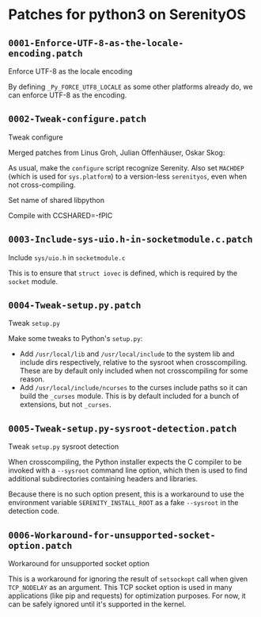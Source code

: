 # Patches for python3 on SerenityOS

## `0001-Enforce-UTF-8-as-the-locale-encoding.patch`

Enforce UTF-8 as the locale encoding

By defining `_Py_FORCE_UTF8_LOCALE` as some other platforms already do,
we can enforce UTF-8 as the encoding.

## `0002-Tweak-configure.patch`

Tweak configure

Merged patches from Linus Groh, Julian Offenhäuser, Oskar Skog:

As usual, make the `configure` script recognize Serenity. Also set
`MACHDEP` (which is used for `sys.platform`) to a version-less
`serenityos`, even when not cross-compiling.

Set name of shared libpython

Compile with CCSHARED=-fPIC

## `0003-Include-sys-uio.h-in-socketmodule.c.patch`

Include `sys/uio.h` in `socketmodule.c`

This is to ensure that `struct iovec` is defined, which is required by
the `socket` module.

## `0004-Tweak-setup.py.patch`

Tweak `setup.py`

Make some tweaks to Python's `setup.py`:

- Add `/usr/local/lib` and `/usr/local/include` to the system lib and
  include dirs respectively, relative to the sysroot when
  crosscompiling. These are by default only included when not
  crosscompiling for some reason.
- Add `/usr/local/include/ncurses` to the curses include paths so it can
  build the `_curses` module. This is by default included for a bunch of
  extensions, but not `_curses`.

## `0005-Tweak-setup.py-sysroot-detection.patch`

Tweak `setup.py` sysroot detection

When crosscompiling, the Python installer expects the C compiler to
be invoked with a `--sysroot` command line option, which then is used
to find additional subdirectories containing headers and libraries.

Because there is no such option present, this is a workaround to use
the environment variable `SERENITY_INSTALL_ROOT` as a fake `--sysroot`
in the detection code.

## `0006-Workaround-for-unsupported-socket-option.patch`

Workaround for unsupported socket option

This is a workaround for ignoring the result of `setsockopt` call when
given `TCP_NODELAY` as an argument. This TCP socket option is used in
many applications (like pip and requests) for optimization purposes.
For now, it can be safely ignored until it's supported in the kernel.

